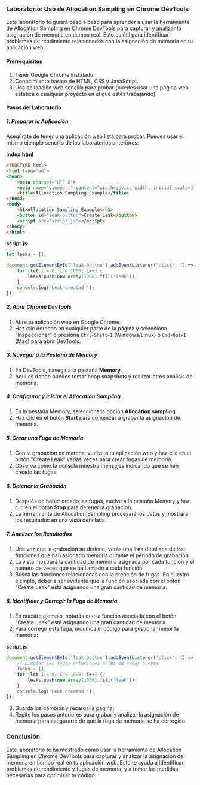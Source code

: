 ### Laboratorio: Uso de Allocation Sampling en Chrome DevTools

Este laboratorio te guiará paso a paso para aprender a usar la herramienta de Allocation Sampling en Chrome DevTools para capturar y analizar la asignación de memoria en tiempo real. Esto es útil para identificar problemas de rendimiento relacionados con la asignación de memoria en tu aplicación web.

#### Prerrequisitos
1. Tener Google Chrome instalado.
2. Conocimiento básico de HTML, CSS y JavaScript.
3. Una aplicación web sencilla para probar (puedes usar una página web estática o cualquier proyecto en el que estés trabajando).

#### Pasos del Laboratorio

##### 1. Preparar la Aplicación
Asegúrate de tener una aplicación web lista para probar. Puedes usar el mismo ejemplo sencillo de los laboratorios anteriores:

**index.html**
```html
<!DOCTYPE html>
<html lang="en">
<head>
    <meta charset="UTF-8">
    <meta name="viewport" content="width=device-width, initial-scale=1.0">
    <title>Allocation Sampling Example</title>
</head>
<body>
    <h1>Allocation Sampling Example</h1>
    <button id="leak-button">Create Leak</button>
    <script src="script.js"></script>
</body>
</html>
```

**script.js**
```javascript
let leaks = [];

document.getElementById('leak-button').addEventListener('click', () => {
    for (let i = 0; i < 1000; i++) {
        leaks.push(new Array(1000).fill('leak'));
    }
    console.log('Leak created!');
});
```

##### 2. Abrir Chrome DevTools
1. Abre tu aplicación web en Google Chrome.
2. Haz clic derecho en cualquier parte de la página y selecciona "Inspeccionar" o presiona `Ctrl+Shift+I` (Windows/Linux) o `Cmd+Opt+I` (Mac) para abrir DevTools.

##### 3. Navegar a la Pestaña de Memory
1. En DevTools, navega a la pestaña **Memory**.
2. Aquí es donde puedes tomar heap snapshots y realizar otros análisis de memoria.

##### 4. Configurar y Iniciar el Allocation Sampling
1. En la pestaña Memory, selecciona la opción **Allocation sampling**.
2. Haz clic en el botón **Start** para comenzar a grabar la asignación de memoria.

##### 5. Crear una Fuga de Memoria
1. Con la grabación en marcha, vuelve a tu aplicación web y haz clic en el botón "Create Leak" varias veces para crear fugas de memoria.
2. Observa cómo la consola muestra mensajes indicando que se han creado las fugas.

##### 6. Detener la Grabación
1. Después de haber creado las fugas, vuelve a la pestaña Memory y haz clic en el botón **Stop** para detener la grabación.
2. La herramienta de Allocation Sampling procesará los datos y mostrará los resultados en una vista detallada.

##### 7. Analizar los Resultados
1. Una vez que la grabación se detiene, verás una lista detallada de las funciones que han asignado memoria durante el periodo de grabación.
2. La vista mostrará la cantidad de memoria asignada por cada función y el número de veces que se ha llamado a cada función.
3. Busca las funciones relacionadas con la creación de fugas. En nuestro ejemplo, debería ser evidente que la función asociada con el botón "Create Leak" está asignando una gran cantidad de memoria.

##### 8. Identificar y Corregir la Fuga de Memoria
1. En nuestro ejemplo, notarás que la función asociada con el botón "Create Leak" está asignando una gran cantidad de memoria.
2. Para corregir esta fuga, modifica el código para gestionar mejor la memoria:

**script.js**
```javascript
document.getElementById('leak-button').addEventListener('click', () => {
    // Limpiar las fugas anteriores antes de crear nuevas
    leaks = [];
    for (let i = 0; i < 1000; i++) {
        leaks.push(new Array(1000).fill('leak'));
    }
    console.log('Leak created!');
});
```

3. Guarda los cambios y recarga la página.
4. Repite los pasos anteriores para grabar y analizar la asignación de memoria para asegurarte de que la fuga de memoria se ha corregido.

### Conclusión
Este laboratorio te ha mostrado cómo usar la herramienta de Allocation Sampling en Chrome DevTools para capturar y analizar la asignación de memoria en tiempo real en tu aplicación web. Esto te ayuda a identificar problemas de rendimiento y fugas de memoria, y a tomar las medidas necesarias para optimizar tu código.